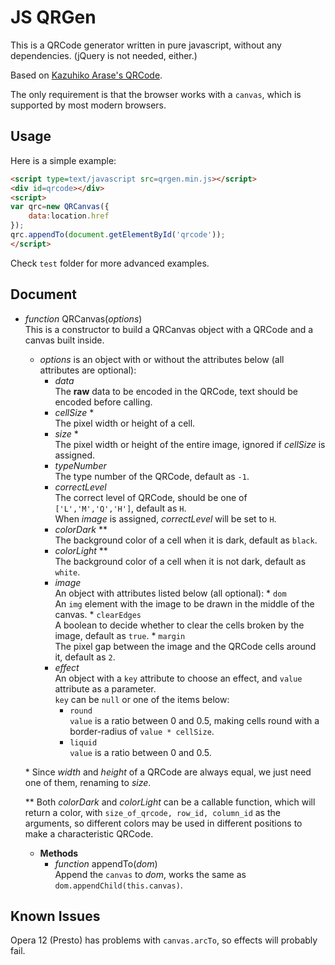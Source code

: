 JS QRGen
===

This is a QRCode generator written in pure javascript, without any dependencies. (jQuery is not needed, either.)

Based on [Kazuhiko Arase's QRCode](http://www.d-project.com/).

The only requirement is that the browser works with a `canvas`, which is supported by most modern browsers.

Usage
---
Here is a simple example:

``` html
<script type=text/javascript src=qrgen.min.js></script>
<div id=qrcode></div>
<script>
var qrc=new QRCanvas({
	data:location.href
});
qrc.appendTo(document.getElementById('qrcode'));
</script>
```

Check `test` folder for more advanced examples.

Document
---

* *function* QRCanvas(*options*)  
  This is a constructor to build a QRCanvas object with a QRCode and a canvas built inside.
  * *options* is an object with or without the attributes below (all attributes are optional):
    * *data*  
      The **raw** data to be encoded in the QRCode, text should be encoded before calling.
    * *cellSize* \*  
      The pixel width or height of a cell.
    * *size* \*  
      The pixel width or height of the entire image, ignored if *cellSize* is assigned.
    * *typeNumber*  
      The type number of the QRCode, default as `-1`.
    * *correctLevel*  
      The correct level of QRCode, should be one of `['L','M','Q','H']`, default as `H`.  
      When *image* is assigned, *correctLevel* will be set to `H`.
    * *colorDark* \*\*  
      The background color of a cell when it is dark, default as `black`.
    * *colorLight* \*\*  
      The background color of a cell when it is not dark, default as `white`.
    * *image*  
      An object with attributes listed below (all optional):
			* `dom`  
			  An `img` element with the image to be drawn in the middle of the canvas.
			* `clearEdges`  
				A boolean to decide whether to clear the cells broken by the image, default as `true`.
			* `margin`  
			  The pixel gap between the image and the QRCode cells around it, default as `2`.
    * *effect*  
      An object with a `key` attribute to choose an effect, and `value` attribute as a parameter.  
      `key` can be `null` or one of the items below:
      * `round`  
        `value` is a ratio between 0 and 0.5, making cells round with a border-radius of `value * cellSize`.
      * `liquid`  
        `value` is a ratio between 0 and 0.5.

  \* Since *width* and *height* of a QRCode are always equal, we just need one of them, renaming to *size*.

  \*\* Both *colorDark* and *colorLight* can be a callable function, which will return a color,
     with `size_of_qrcode, row_id, column_id` as the arguments, so different colors may be used
     in different positions to make a characteristic QRCode.

  * **Methods**
    * *function* appendTo(*dom*)  
      Append the `canvas` to *dom*, works the same as `dom.appendChild(this.canvas)`.

Known Issues
---
Opera 12 (Presto) has problems with `canvas.arcTo`, so effects will probably fail.
